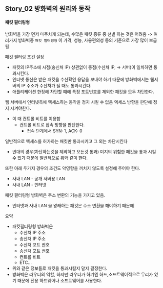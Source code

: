 ## Story_02 방화벽의 원리와 동작
#### 패킷 필터링형
방화벽을 가장 먼저 마주치게 되는데, 수많은 패킷 종류 중 선별 하는 것은 어려움
-> 여러가지 방화벽중 `패킷 필터링형` 이 가격, 성능, 사용편의성 등의 기준으로 가장 많이 보급됨

패킷 필터링 조건 설정
- 패킷의 IP주소에 시점(송신처 IP) 상관없이 종점(수신처 IP, -> 서버)이 일치하면 통과시킨다.
- 인터넷 통신은 받은 패킷을 수신확인 응답을 보내야 하기 때문에 방화벽에서는 웹서버의 IP 주소가 수신처가 될 때도 통과시킨다.
- 애플리케이션 한정해 차단할 때에 특정 포트번호를 제외한 패킷을 모두 차단한다.

웹 서버에서 인터넷측에 엑세스하는 동작을 정지 시킬 수 없음
엑세스 방향을 판단해 정지 시켜야한다.
  - 이 때 컨트롤 비트를 이용함
    - 컨트롤 비트로 접속 방향을 판단한다.
      - 접속 단계에서 SYN: 1, ACK: 0

일반적으로 액세스를 허가하는 패킷만 통과시키고 그 외는 차단시킨다
- 반대의 경우(차단하는것을 제외하고 모든것 통과) 미지의 위험한 패킷을 통과 시킬 수 있기 때문에 일반적으로 위와 같이 한다.

또한 아래 두가지 경우의 조건도 악영향을 끼치지 않도록 설정해 주어야 한다.
- 사내 LAN - 공개 서버용 LAN
- 사내 LAN - 인터넷

패킷 필터링형 방화벽은 주소 변환의 기능을 가지고 있음.
- 인터넷과 사내 LAN 을 왕래하는 패킷은 주소 변환을 해야하기 때문에


요약
- 패킷필터링형 방화벽은 
  - 수신처 IP 주소
  - 송신처 IP 주소
  - 수신처 포트 번호
  - 송신처 포트 번호
  - 컨트롤 비트
  - ETC...
- 위와 같은 정보들로 패킷을 통과시킬지 말지 결정한다.
- 방화벽은 라우터의 역할, 하지만 라우터가 하기엔 하드,소프트웨어적으로 무리가 있기 때문에 전용 하드웨어나 소프트웨어를 사용한다.
